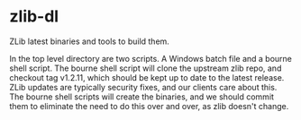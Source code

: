 # zlib-dl

ZLib latest binaries and tools to build them.

In the top level directory are two scripts.  A Windows batch file and a bourne shell script.  The bourne shell script will clone the upstream zlib repo, and checkout tag v1.2.11, which should be kept up to date to the latest release.  ZLib updates are typically security fixes, and our clients care about this.
The bourne shell scripts will create the binaries, and we should commit them to eliminate the need to do this over and over, as zlib doesn't change.

